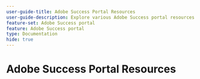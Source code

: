 ```yaml
---
user-guide-title: Adobe Success Portal Resources
user-guide-description: Explore various Adobe Success portal resources for more details.
feature-set: Adobe Success portal
feature: Adobe Success portal
type: Documentation
hide: true
---
```


# Adobe Success Portal Resources

